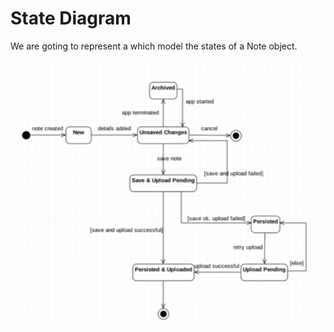 # State Diagram
We are goting to represent a which model the states of a Note object.

![state_diagram](./images/state_diagram.png)